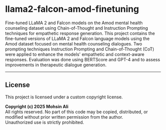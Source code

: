# llama2-falcon-amod-finetuning
Fine-tuned LLaMA 2 and Falcon models on the Amod mental health counseling dataset using Chain-of-Thought and Instruction Prompting techniques for empathetic response generation.
This project contains the fine-tuned versions of LLaMA 2 and Falcon language models using the Amod dataset focused on mental health counseling dialogues. Two prompting techniques Instruction Prompting and Chain-of-Thought (CoT) were applied to enhance the models' empathetic and context-aware responses. Evaluation was done using BERTScore and GPT-4 and to assess improvements in therapeutic dialogue generation.

_ _ _ 

## License

This project is licensed under a custom copyright license.

**Copyright (c) 2025 Mohsin Ali**  
All rights reserved. No part of this code may be copied, distributed, or modified without prior written permission from the author.  
Unauthorized use is strictly prohibited.
